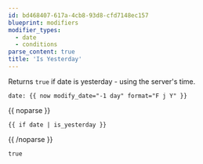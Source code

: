 ```yaml
---
id: bd468407-617a-4cb8-93d8-cfd7148ec157
blueprint: modifiers
modifier_types:
  - date
  - conditions
parse_content: true
title: 'Is Yesterday'
---
```

Returns `true` if date is yesterday - using the server's time.

```.language-yaml
date: {{ now modify_date="-1 day" format="F j Y" }}
```
{{ noparse }}
```
{{ if date | is_yesterday }}
```
{{ /noparse }}

```.language-output
true
```
